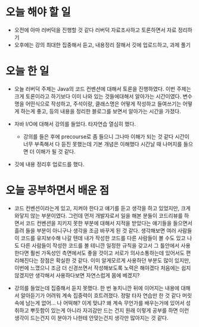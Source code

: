 # 오늘 해야 할 일
* 오전에 아마 러버덕을 진행할 것 같다 러버덕 자료조사하고 토론하면서 자료 정리하기
* 오후에는 강의 최대한 집중해서 듣고, 내용정리 잘해서 깃에 업로드하고, 과제 풀기
# 오늘 한 일
* 오늘 러버덕 주제는 Java의 코드 컨벤션에 대해서 토론을 진행하였다. 이번 주제는 크게 토론이라고 하기보다
이미 나와 있는 것들에대해서 알아가는 시간이였다. 변수명을 어떤식으로 작성하고, 주석이랑, 클래스명은 어떻게 작성하고
들여쓰기는 어떻게 하는게 좋고, 등의 내용을 정리한 블로그를 보면서 알아가는 시간을 가졌다.

* 자바 I/O에 대해서 강의를 들었다. 타자연습 열심히 했다.
  * 강의를 들은 후에 precourse로 좀 들으니 그나마 이해가 되는 것 같다 시간이 너무 부족해서
  다 듣진 못했는데 기본 개념은 이해했다 시간날 때 나머지를 들으면 더 이해가 될 것 같다.
* 깃에 내용 정리후 업로드를 했다.
  
# 오늘 공부하면서 배운 점
* 코드 컨벤션이라는게 있고, 지켜야 한다고 얘기를 듣고 생각을 하고 있었지만, 크게 와닿지 않는 부분이였다.
그런데 먼저 개발자로서 일을 해본 분들이 코드리뷰를 하면서 코드 컨벤션을 지키지 못한 부분에 대해서 지적을 받았다는
얘기들을 들으면서 흘려 들을 부분이 아니구나 생각을 조금 바꾸게 된 것 같다. 생각해보면 여러 사람들이 코드를
유지보수해 나갈 텐데 내가 작성한 코드를 다른 사람들이 볼 수도 있고 나도 다른 사람들이 작성한 코드를 볼 테니깐
일정한 규칙을 갖고서 그 틀안에서 사용한다면 훨씬 가독성인 측면에서도 좋을 것이고 서로가 의사소통하는데 있어서도
편리해진다는 장점은 확실한 것 같다. 이미 알게모르게 사용하던 부분도 많이 있지만, 이번에 느꼈으니 조금 더
신경쓰면서 작성해보도록 노력은 해야겠다 처음에는 쉽지 않겠지만 생각해서 사용하다보면 자연스럽게 몸에 베겠지?

* 강의를 들었는데 집중해서 듣지 못했다. 한 번 놓치니깐 뒤에 이어지는 내용에 대해서 알아듣기가 어려워 계속
집중력이 흐트려졌다. 정말 타자 연습만 한 것 같다 머릿속에 남는게 없어... 나 어떡해? 이게 맞냐?
왜 계속 무언가를 배우는거에 있어서 성취하고 뿌듯함이 있는게 아니라 자괴감만 드는 건지 원래 이렇게 공부를 하면
이런 생각이 드는건지 이 분야가 나한테 안맞는건지 생각만 많아지는 것 같다. 